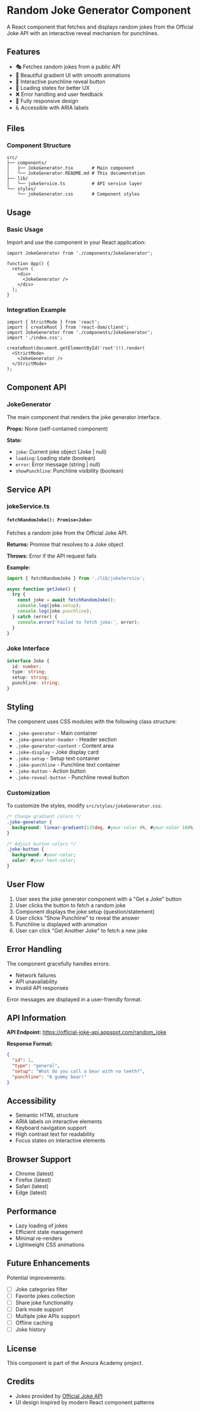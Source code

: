 # Random Joke Generator Component

A React component that fetches and displays random jokes from the Official Joke API with an interactive reveal mechanism for punchlines.

## Features

- 🎭 Fetches random jokes from a public API
- 🎨 Beautiful gradient UI with smooth animations
- 💫 Interactive punchline reveal button
- 🔄 Loading states for better UX
- ❌ Error handling and user feedback
- 📱 Fully responsive design
- ♿ Accessible with ARIA labels

## Files

### Component Structure

```
src/
├── components/
│   ├── JokeGenerator.tsx       # Main component
│   └── JokeGenerator.README.md # This documentation
├── lib/
│   └── jokeService.ts          # API service layer
└── styles/
    └── jokeGenerator.css       # Component styles
```

## Usage

### Basic Usage

Import and use the component in your React application:

```tsx
import JokeGenerator from './components/JokeGenerator';

function App() {
  return (
    <div>
      <JokeGenerator />
    </div>
  );
}
```

### Integration Example

```tsx
import { StrictMode } from 'react';
import { createRoot } from 'react-dom/client';
import JokeGenerator from './components/JokeGenerator';
import './index.css';

createRoot(document.getElementById('root')!).render(
  <StrictMode>
    <JokeGenerator />
  </StrictMode>
);
```

## Component API

### JokeGenerator

The main component that renders the joke generator interface.

**Props:** None (self-contained component)

**State:**
- `joke`: Current joke object (Joke | null)
- `loading`: Loading state (boolean)
- `error`: Error message (string | null)
- `showPunchline`: Punchline visibility (boolean)

## Service API

### jokeService.ts

#### `fetchRandomJoke(): Promise<Joke>`

Fetches a random joke from the Official Joke API.

**Returns:** Promise that resolves to a Joke object

**Throws:** Error if the API request fails

**Example:**
```typescript
import { fetchRandomJoke } from './lib/jokeService';

async function getJoke() {
  try {
    const joke = await fetchRandomJoke();
    console.log(joke.setup);
    console.log(joke.punchline);
  } catch (error) {
    console.error('Failed to fetch joke:', error);
  }
}
```

### Joke Interface

```typescript
interface Joke {
  id: number;
  type: string;
  setup: string;
  punchline: string;
}
```

## Styling

The component uses CSS modules with the following class structure:

- `.joke-generator` - Main container
- `.joke-generator-header` - Header section
- `.joke-generator-content` - Content area
- `.joke-display` - Joke display card
- `.joke-setup` - Setup text container
- `.joke-punchline` - Punchline text container
- `.joke-button` - Action button
- `.joke-reveal-button` - Punchline reveal button

### Customization

To customize the styles, modify `src/styles/jokeGenerator.css`:

```css
/* Change gradient colors */
.joke-generator {
  background: linear-gradient(135deg, #your-color 0%, #your-color 100%);
}

/* Adjust button colors */
.joke-button {
  background: #your-color;
  color: #your-text-color;
}
```

## User Flow

1. User sees the joke generator component with a "Get a Joke" button
2. User clicks the button to fetch a random joke
3. Component displays the joke setup (question/statement)
4. User clicks "Show Punchline" to reveal the answer
5. Punchline is displayed with animation
6. User can click "Get Another Joke" to fetch a new joke

## Error Handling

The component gracefully handles errors:

- Network failures
- API unavailability
- Invalid API responses

Error messages are displayed in a user-friendly format.

## API Information

**API Endpoint:** https://official-joke-api.appspot.com/random_joke

**Response Format:**
```json
{
  "id": 1,
  "type": "general",
  "setup": "What do you call a bear with no teeth?",
  "punchline": "A gummy bear!"
}
```

## Accessibility

- Semantic HTML structure
- ARIA labels on interactive elements
- Keyboard navigation support
- High contrast text for readability
- Focus states on interactive elements

## Browser Support

- Chrome (latest)
- Firefox (latest)
- Safari (latest)
- Edge (latest)

## Performance

- Lazy loading of jokes
- Efficient state management
- Minimal re-renders
- Lightweight CSS animations

## Future Enhancements

Potential improvements:

- [ ] Joke categories filter
- [ ] Favorite jokes collection
- [ ] Share joke functionality
- [ ] Dark mode support
- [ ] Multiple joke APIs support
- [ ] Offline caching
- [ ] Joke history

## License

This component is part of the Anoura Academy project.

## Credits

- Jokes provided by [Official Joke API](https://github.com/15Dkatz/official_joke_api)
- UI design inspired by modern React component patterns
